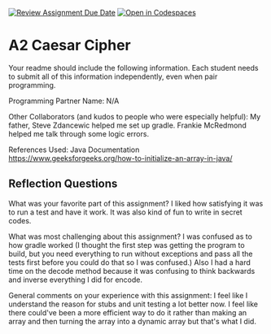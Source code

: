[![Review Assignment Due Date](https://classroom.github.com/assets/deadline-readme-button-22041afd0340ce965d47ae6ef1cefeee28c7c493a6346c4f15d667ab976d596c.svg)](https://classroom.github.com/a/EMzpsL_M)
[![Open in Codespaces](https://classroom.github.com/assets/launch-codespace-2972f46106e565e64193e422d61a12cf1da4916b45550586e14ef0a7c637dd04.svg)](https://classroom.github.com/open-in-codespaces?assignment_repo_id=18150376)
# A2 Caesar Cipher

Your readme should include the following information. Each student needs to submit all of this information independently, even when pair programming. 

Programming Partner Name: N/A

Other Collaborators (and kudos to people who were especially helpful): 
My father, Steve Zdancewic helped me set up gradle. Frankie McRedmond helped me talk through some logic errors. 

References Used: 
Java Documentation
https://www.geeksforgeeks.org/how-to-initialize-an-array-in-java/ 


## Reflection Questions

What was your favorite part of this assignment?
I liked how satisfying it was to run a test and have it work. It was also kind of fun to write in secret codes. 

What was most challenging about this assignment?
I was confused as to how gradle worked (I thought the first step was getting the program to build, but you need everything to run without exceptions and pass all the tests first before you could do that so I was confused.) Also I had a hard time on the decode method because it was confusing to think backwards and inverse everything I did for encode. 

General comments on your experience with this assignment:
I feel like I understand the reason for stubs and unit testing a lot better now. I feel like there could've been a more efficient way to do it rather than making an array and then turning the array into a dynamic array but that's what I did. 